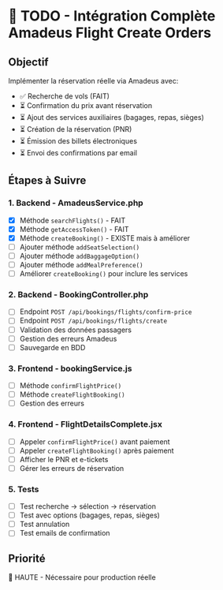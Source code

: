 # 🎯 TODO - Intégration Complète Amadeus Flight Create Orders

## Objectif
Implémenter la réservation réelle via Amadeus avec:
- ✅ Recherche de vols (FAIT)
- ⏳ Confirmation du prix avant réservation
- ⏳ Ajout des services auxiliaires (bagages, repas, sièges)
- ⏳ Création de la réservation (PNR)
- ⏳ Émission des billets électroniques
- ⏳ Envoi des confirmations par email

## Étapes à Suivre

### 1. Backend - AmadeusService.php
- [x] Méthode `searchFlights()` - FAIT
- [x] Méthode `getAccessToken()` - FAIT
- [x] Méthode `createBooking()` - EXISTE mais à améliorer
- [ ] Ajouter méthode `addSeatSelection()`
- [ ] Ajouter méthode `addBaggageOption()`
- [ ] Ajouter méthode `addMealPreference()`
- [ ] Améliorer `createBooking()` pour inclure les services

### 2. Backend - BookingController.php
- [ ] Endpoint `POST /api/bookings/flights/confirm-price`
- [ ] Endpoint `POST /api/bookings/flights/create`
- [ ] Validation des données passagers
- [ ] Gestion des erreurs Amadeus
- [ ] Sauvegarde en BDD

### 3. Frontend - bookingService.js
- [ ] Méthode `confirmFlightPrice()`
- [ ] Méthode `createFlightBooking()`
- [ ] Gestion des erreurs

### 4. Frontend - FlightDetailsComplete.jsx
- [ ] Appeler `confirmFlightPrice()` avant paiement
- [ ] Appeler `createFlightBooking()` après paiement
- [ ] Afficher le PNR et e-tickets
- [ ] Gérer les erreurs de réservation

### 5. Tests
- [ ] Test recherche → sélection → réservation
- [ ] Test avec options (bagages, repas, sièges)
- [ ] Test annulation
- [ ] Test emails de confirmation

## Priorité
🔴 HAUTE - Nécessaire pour production réelle

